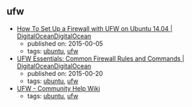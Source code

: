 ufw 
---
* [How To Set Up a Firewall with UFW on Ubuntu 14.04 | DigitalOceanDigitalOcean](https://www.digitalocean.com/community/tutorials/how-to-set-up-a-firewall-with-ufw-on-ubuntu-14-04)
    * published on: 2015-00-05
    * tags: [ubuntu](../tags/ubuntu.md), [ufw](../tags/ufw.md)
* [UFW Essentials: Common Firewall Rules and Commands | DigitalOceanDigitalOcean](https://www.digitalocean.com/community/tutorials/ufw-essentials-common-firewall-rules-and-commands)
    * published on: 2015-00-20
    * tags: [ubuntu](../tags/ubuntu.md), [ufw](../tags/ufw.md)
* [UFW - Community Help Wiki](https://help.ubuntu.com/community/UFW)
    * tags: [ubuntu](../tags/ubuntu.md), [ufw](../tags/ufw.md)
